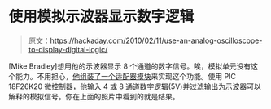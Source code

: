 # 使用模拟示波器显示数字逻辑

> 原文：<https://hackaday.com/2010/02/11/use-an-analog-oscilloscope-to-display-digital-logic/>

[Mike Bradley]想用他的示波器显示 8 个通道的数字信号。唉，模拟单元没有这个能力。不用担心，[他组装了一个适配器模块](http://www.mculabs.com/projects/ologic.html)来实现这个功能。使用 PIC 18F26K20 微控制器，他输入 4 或 8 通道数字逻辑(5V)并过滤输出为示波器可以解释的模拟信号。你在上面的照片中看到的就是结果。